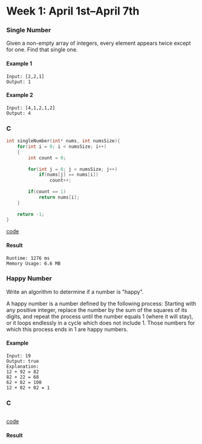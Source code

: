 # Week 1: April 1st–April 7th
### Single Number
Given a non-empty array of integers, every element appears twice except for one. Find that single one.

#### Example 1
```
Input: [2,2,1]
Output: 1
```

#### Example 2
```
Input: [4,1,2,1,2]
Output: 4
```

### C
```C
int singleNumber(int* nums, int numsSize){
    for(int i = 0; i < numsSize; i++)
    {
        int count = 0;
        
        for(int j = 0; j < numsSize; j++)
            if(nums[j] == nums[i])
                count++;
        
        if(count == 1)
            return nums[i];
    }
    
    return -1;
}
```
[code](singleNumber.c)
#### Result
```
Runtime: 1276 ms
Memory Usage: 6.6 MB
```

### Happy Number
Write an algorithm to determine if a number is "happy".

A happy number is a number defined by the following process: Starting with any positive integer, replace the number by the sum of the
squares of its digits, and repeat the process until the number equals 1 (where it will stay), or it loops endlessly in a cycle which
does not include 1. Those numbers for which this process ends in 1 are happy numbers.

#### Example 
```
Input: 19
Output: true
Explanation: 
12 + 92 = 82
82 + 22 = 68
62 + 82 = 100
12 + 02 + 02 = 1
```

### C
```C

```
[code](happyNumber.c)

#### Result
```
```
